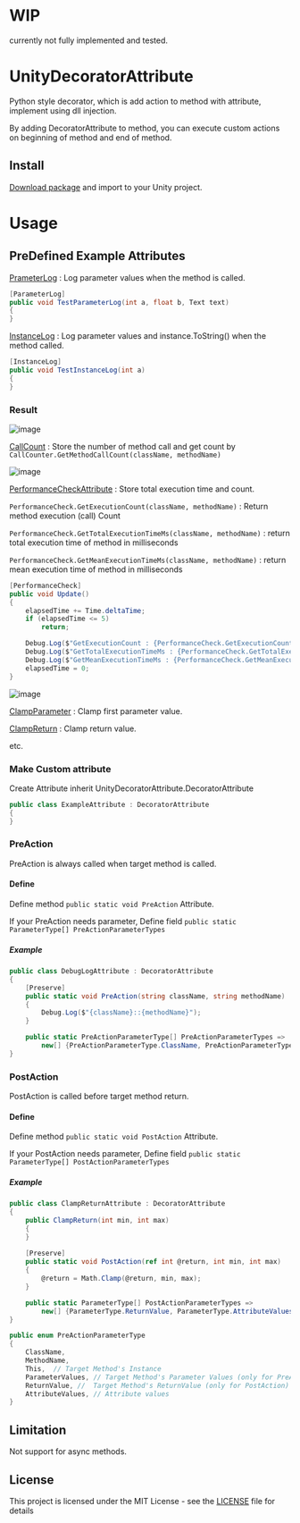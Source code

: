 # WIP

currently not fully implemented and tested.

# UnityDecoratorAttribute

Python style decorator, which is add action to method with attribute, implement using dll injection.

By adding DecoratorAttribute to method, you can execute custom actions on beginning of method and end of method.

## Install

[Download package](https://github.com/kdw9502/UnityDecoratorAttribute/releases) and import to your Unity project.

# Usage

## PreDefined Example Attributes

[PrameterLog](Assets/Plugins/UnityDecoratorAttribute/Examples/CallLog.cs) : Log parameter values when the method is called.
```c#
[ParameterLog]
public void TestParameterLog(int a, float b, Text text)
{
}
```
[InstanceLog](Assets/Plugins/UnityDecoratorAttribute/Examples/CallLog.cs) : Log parameter values and instance.ToString() when the method called.
```c#
[InstanceLog]
public void TestInstanceLog(int a)
{
}

```
### Result

![image](https://user-images.githubusercontent.com/21076531/187033810-063e7924-224d-4277-a2ae-12b05bd04dfb.png)

[CallCount](Assets/Plugins/UnityDecoratorAttribute/Examples/CallCounter.cs) : Store the number of method call and get count by `CallCounter.GetMethodCallCount(className, methodName)`

![image](https://user-images.githubusercontent.com/21076531/184547638-25deef6e-2d46-461b-98a7-139ec116c122.png)

[PerformanceCheckAttribute](Assets/Plugins/UnityDecoratorAttribute/Examples/PerformanceCheck.cs) : Store total execution time and count.

`PerformanceCheck.GetExecutionCount(className, methodName)` : Return method execution (call) Count

`PerformanceCheck.GetTotalExecutionTimeMs(className, methodName)` : return total execution time of method in milliseconds

`PerformanceCheck.GetMeanExecutionTimeMs(className, methodName)` : return mean execution time of method in milliseconds
```c#
[PerformanceCheck]
public void Update()
{
    elapsedTime += Time.deltaTime;
    if (elapsedTime <= 5) 
        return;

    Debug.Log($"GetExecutionCount : {PerformanceCheck.GetExecutionCount(nameof(AttributeExample), nameof(Update))}");
    Debug.Log($"GetTotalExecutionTimeMs : {PerformanceCheck.GetTotalExecutionTimeMs(nameof(AttributeExample), nameof(Update))} ms");
    Debug.Log($"GetMeanExecutionTimeMs : {PerformanceCheck.GetMeanExecutionTimeMs(nameof(AttributeExample), nameof(Update))} ms");
    elapsedTime = 0;
}
```
![image](https://user-images.githubusercontent.com/21076531/187035466-d63a8c20-6ef9-4962-8468-616d13903928.png)

[ClampParameter](Assets/Plugins/UnityDecoratorAttribute/Examples/ChangeParameter.cs) : Clamp first parameter value.

[ClampReturn](Assets/Plugins/UnityDecoratorAttribute/Examples/ChangeParameter.cs) : Clamp return value.

etc.


### Make Custom attribute

Create Attribute inherit UnityDecoratorAttribute.DecoratorAttribute
```c#
public class ExampleAttribute : DecoratorAttribute
{
}
```

### PreAction 

PreAction is always called when target method is called.

#### Define

Define method `public static void PreAction` Attribute. 

If your PreAction needs parameter, Define field `public static ParameterType[] PreActionParameterTypes`

##### Example
```c#
public class DebugLogAttribute : DecoratorAttribute
{
    [Preserve]
    public static void PreAction(string className, string methodName)
    {
        Debug.Log($"{className}::{methodName}");
    }

    public static PreActionParameterType[] PreActionParameterTypes => 
        new[] {PreActionParameterType.ClassName, PreActionParameterType.MethodName};
}
```


### PostAction 

PostAction is called before target method return.

#### Define

Define method `public static void PostAction` Attribute. 

If your PostAction needs parameter, Define field `public static ParameterType[] PostActionParameterTypes`

##### Example
```c#
public class ClampReturnAttribute : DecoratorAttribute
{
    public ClampReturn(int min, int max)
    {
    }
    
    [Preserve]
    public static void PostAction(ref int @return, int min, int max)
    {
        @return = Math.Clamp(@return, min, max);
    }

    public static ParameterType[] PostActionParameterTypes =>
        new[] {ParameterType.ReturnValue, ParameterType.AttributeValues};
}
```


```c#
public enum PreActionParameterType
{
    ClassName,
    MethodName,
    This,  // Target Method's Instance
    ParameterValues, // Target Method's Parameter Values (only for PreAction)
    ReturnValue, //  Target Method's ReturnValue (only for PostAction)
    AttributeValues, // Attribute values
}
```



## Limitation

Not support for async methods.

## License

This project is licensed under the MIT License - see the [LICENSE](LICENSE) file for details
